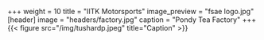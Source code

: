 +++
weight = 10
title = "IITK Motorsports"
image_preview = "fsae logo.jpg"
[header]
image = "headers/factory.jpg"
caption = "Pondy Tea Factory"
+++
{{< figure src="/img/tushardp.jpeg" title="Caption" >}}

 